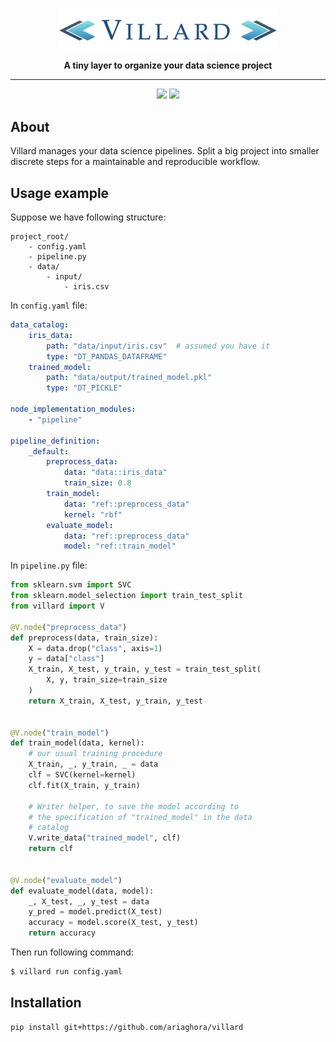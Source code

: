 <p align="center" >
    <img src="assets/logo.png" width=350>
</p>

<p align="center" >
<strong>
A tiny layer to organize your data science project
</strong>
</p>

---

<p align="center" >
<img src="https://img.shields.io/badge/python-3670A0?style=for-the-badge&logo=python&logoColor=ffdd54">
<img src="https://camo.githubusercontent.com/3dbcfa4997505c80ef928681b291d33ecfac2dabf563eb742bb3e269a5af909c/68747470733a2f2f696d672e736869656c64732e696f2f6769746875622f6c6963656e73652f496c65726961796f2f6d61726b646f776e2d6261646765733f7374796c653d666f722d7468652d6261646765">
</p>

## About 
Villard manages your data science pipelines.
Split a big project into smaller discrete steps for a maintainable and reproducible workflow.

## Usage example

Suppose we have following structure:

```
project_root/
    - config.yaml
    - pipeline.py
    - data/
        - input/ 
            - iris.csv
```

In `config.yaml` file:

```yaml
data_catalog:
    iris_data:
        path: "data/input/iris.csv"  # assumed you have it
        type: "DT_PANDAS_DATAFRAME"
    trained_model:
        path: "data/output/trained_model.pkl"
        type: "DT_PICKLE"

node_implementation_modules:
    - "pipeline"

pipeline_definition:
    _default:
        preprocess_data:
            data: "data::iris_data"
            train_size: 0.8
        train_model:
            data: "ref::preprocess_data"
            kernel: "rbf"
        evaluate_model:
            data: "ref::preprocess_data"
            model: "ref::train_model"
```

In `pipeline.py` file:

```python
from sklearn.svm import SVC
from sklearn.model_selection import train_test_split
from villard import V

@V.node("preprocess_data")
def preprocess(data, train_size):
    X = data.drop("class", axis=1)
    y = data["class"]
    X_train, X_test, y_train, y_test = train_test_split(
        X, y, train_size=train_size
    )
    return X_train, X_test, y_train, y_test


@V.node("train_model")
def train_model(data, kernel):
    # our usual training procedure
    X_train, _, y_train, _ = data
    clf = SVC(kernel=kernel)
    clf.fit(X_train, y_train)

    # Writer helper, to save the model according to
    # the specification of "trained_model" in the data 
    # catalog
    V.write_data("trained_model", clf)
    return clf


@V.node("evaluate_model")
def evaluate_model(data, model):
    _, X_test, _, y_test = data
    y_pred = model.predict(X_test)
    accuracy = model.score(X_test, y_test)
    return accuracy
```

Then run following command:

```bash
$ villard run config.yaml
```

## Installation
    pip install git+https://github.com/ariaghora/villard